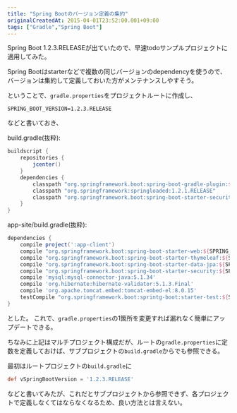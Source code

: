 ```yaml
---
title: "Spring Bootのバージョン定義の集約"
originalCreatedAt: 2015-04-01T23:52:00.001+09:00
tags: ["Gradle","Spring Boot"]
---
```

Spring Boot 1.2.3.RELEASEが出ていたので、早速todoサンプルプロジェクトに適用してみた。

Spring Bootはstarterなどで複数の同じバージョンのdependencyを使うので、バージョンは集約して定義しておいた方がメンテナンスしやすそう。

ということで、`gradle.properties`をプロジェクトルートに作成し、
<!--more-->

```
SPRING_BOOT_VERSION=1.2.3.RELEASE
```

などと書いておき、

build.gradle(抜粋):
```groovy
buildscript {
    repositories {
        jcenter()
    }
    dependencies {
        classpath "org.springframework.boot:spring-boot-gradle-plugin:${SPRING_BOOT_VERSION}"
        classpath "org.springframework:springloaded:1.2.1.RELEASE"
        classpath "org.springframework.boot:spring-boot-starter-security:${SPRING_BOOT_VERSION}"
    }
}
```

app-site/build.gradle(抜粋):
```groovy
dependencies {
    compile project(':app-client')
    compile "org.springframework.boot:spring-boot-starter-web:${SPRING_BOOT_VERSION}"
    compile "org.springframework.boot:spring-boot-starter-thymeleaf:${SPRING_BOOT_VERSION}"
    compile "org.springframework.boot:spring-boot-starter-data-jpa:${SPRING_BOOT_VERSION}"
    compile "org.springframework.boot:spring-boot-starter-security:${SPRING_BOOT_VERSION}"
    compile 'mysql:mysql-connector-java:5.1.34'
    compile 'org.hibernate:hibernate-validator:5.1.3.Final'
    compile 'org.apache.tomcat.embed:tomcat-embed-el:8.0.15'
    testCompile "org.springframework.boot:sprintg-boot:starter-test:${SPRING_BOOT_VERSION}"
}
```

とした。
これで、`gradle.properties`の1箇所を変更すれば漏れなく簡単にアップデートできる。

ちなみに上記はマルチプロジェクト構成だが、ルートの`gradle.properties`に定数を定義しておけば、サブプロジェクトの`build.gradle`からでも参照できる。

最初はルートプロジェクトの`build.gradle`に

```groovy
def vSpringBootVersion = '1.2.3.RELEASE'
```

などと書いてみたが、これだとサブプロジェクトから参照できず、各プロジェクトで定義しなくてはならなくなるため、良い方法とは言えない。
